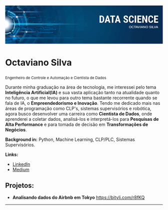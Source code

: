 <p align="center">
  <img src="banner.png" >
</p>

# Octaviano Silva
<sub>Engenheiro de Controle e Automação e Cientista de Dados</sub>

Durante minha graduação na área de tecnologia, me interessei pelo tema **Inteligência Artificial(IA)** e sua vasta aplicação tanto na atualidade quanto no futuro, o que me levou para outro tema bastante recorrente quando se fala de IA, o **Empreendedorismo e Inovação**. Tendo me dedicado mais nas áreas de programação como CLP's, sistemas supervisórios e robótica, agora busco desenvolver uma carreira como **Cientista de Dados**, onde aprenderei a coletar dados, analisá-los e interpretá-los para **Pesquisas de Alta Performance** e para tomada de decisão em **Transformações de Negócios**.

**Background in:** Python, Machine Learning, CLP/PLC, Sistemas Supervisórios.

**Links:**
* [LinkedIn](https://www.linkedin.com/in/octaviano-silva-74a530207/)
* [Medium](https://medium.com/@silv.octaviano)


## Projetos:

* **Analisando dados do Airbnb em Tokyo** https://bityli.com/r8fKQ
---



